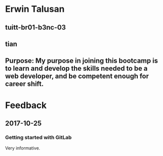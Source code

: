 # Erwin Talusan
## tuitt-br01-b3nc-03
## tian
## Purpose: My purpose in joining this bootcamp is to learn and develop the skills needed to be a web developer, and be competent enough for career shift.


# Feedback
## 2017-10-25
### Getting started with GitLab
Very informative.


